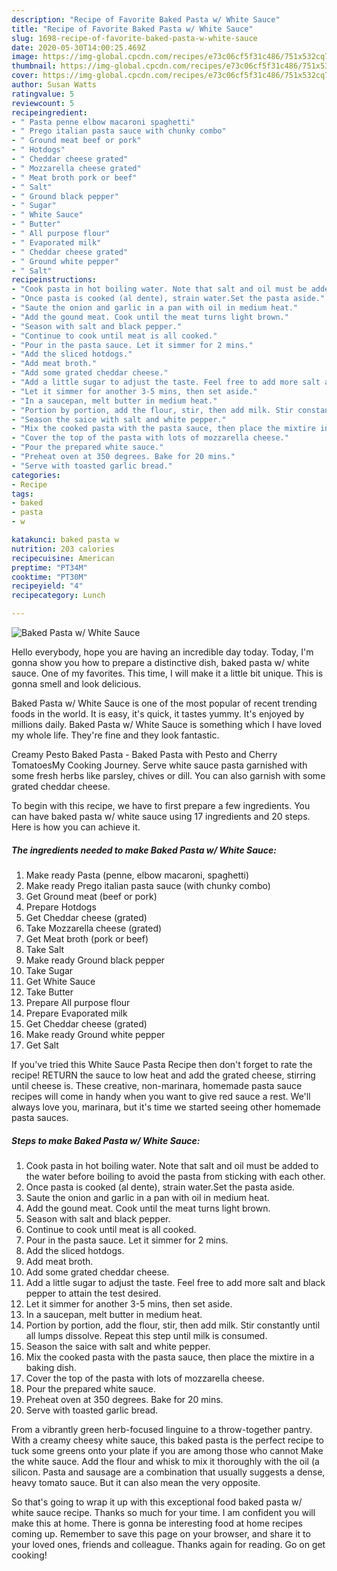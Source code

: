 ```yaml
---
description: "Recipe of Favorite Baked Pasta w/ White Sauce"
title: "Recipe of Favorite Baked Pasta w/ White Sauce"
slug: 1698-recipe-of-favorite-baked-pasta-w-white-sauce
date: 2020-05-30T14:00:25.469Z
image: https://img-global.cpcdn.com/recipes/e73c06cf5f31c486/751x532cq70/baked-pasta-w-white-sauce-recipe-main-photo.jpg
thumbnail: https://img-global.cpcdn.com/recipes/e73c06cf5f31c486/751x532cq70/baked-pasta-w-white-sauce-recipe-main-photo.jpg
cover: https://img-global.cpcdn.com/recipes/e73c06cf5f31c486/751x532cq70/baked-pasta-w-white-sauce-recipe-main-photo.jpg
author: Susan Watts
ratingvalue: 5
reviewcount: 5
recipeingredient:
- " Pasta penne elbow macaroni spaghetti"
- " Prego italian pasta sauce with chunky combo"
- " Ground meat beef or pork"
- " Hotdogs"
- " Cheddar cheese grated"
- " Mozzarella cheese grated"
- " Meat broth pork or beef"
- " Salt"
- " Ground black pepper"
- " Sugar"
- " White Sauce"
- " Butter"
- " All purpose flour"
- " Evaporated milk"
- " Cheddar cheese grated"
- " Ground white pepper"
- " Salt"
recipeinstructions:
- "Cook pasta in hot boiling water. Note that salt and oil must be added to the water before boiling to avoid the pasta from sticking with each other."
- "Once pasta is cooked (al dente), strain water.Set the pasta aside."
- "Saute the onion and garlic in a pan with oil in medium heat."
- "Add the gound meat. Cook until the meat turns light brown."
- "Season with salt and black pepper."
- "Continue to cook until meat is all cooked."
- "Pour in the pasta sauce. Let it simmer for 2 mins."
- "Add the sliced hotdogs."
- "Add meat broth."
- "Add some grated cheddar cheese."
- "Add a little sugar to adjust the taste. Feel free to add more salt and black pepper to attain the test desired."
- "Let it simmer for another 3-5 mins, then set aside."
- "In a saucepan, melt butter in medium heat."
- "Portion by portion, add the flour, stir, then add milk. Stir constantly until all lumps dissolve. Repeat this step until milk is consumed."
- "Season the saice with salt and white pepper."
- "Mix the cooked pasta with the pasta sauce, then place the mixtire in a baking dish."
- "Cover the top of the pasta with lots of mozzarella cheese."
- "Pour the prepared white sauce."
- "Preheat oven at 350 degrees. Bake for 20 mins."
- "Serve with toasted garlic bread."
categories:
- Recipe
tags:
- baked
- pasta
- w

katakunci: baked pasta w 
nutrition: 203 calories
recipecuisine: American
preptime: "PT34M"
cooktime: "PT30M"
recipeyield: "4"
recipecategory: Lunch

---
```



![Baked Pasta w/ White Sauce](https://img-global.cpcdn.com/recipes/e73c06cf5f31c486/751x532cq70/baked-pasta-w-white-sauce-recipe-main-photo.jpg)

Hello everybody, hope you are having an incredible day today. Today, I'm gonna show you how to prepare a distinctive dish, baked pasta w/ white sauce. One of my favorites. This time, I will make it a little bit unique. This is gonna smell and look delicious.

Baked Pasta w/ White Sauce is one of the most popular of recent trending foods in the world. It is easy, it's quick, it tastes yummy. It's enjoyed by millions daily. Baked Pasta w/ White Sauce is something which I have loved my whole life. They're fine and they look fantastic.

Creamy Pesto Baked Pasta - Baked Pasta with Pesto and Cherry TomatoesMy Cooking Journey. Serve white sauce pasta garnished with some fresh herbs like parsley, chives or dill. You can also garnish with some grated cheddar cheese.


To begin with this recipe, we have to first prepare a few ingredients. You can have baked pasta w/ white sauce using 17 ingredients and 20 steps. Here is how you can achieve it.

<!--inarticleads1-->

##### The ingredients needed to make Baked Pasta w/ White Sauce:

1. Make ready  Pasta (penne, elbow macaroni, spaghetti)
1. Make ready  Prego italian pasta sauce (with chunky combo)
1. Get  Ground meat (beef or pork)
1. Prepare  Hotdogs
1. Get  Cheddar cheese (grated)
1. Take  Mozzarella cheese (grated)
1. Get  Meat broth (pork or beef)
1. Take  Salt
1. Make ready  Ground black pepper
1. Take  Sugar
1. Get  White Sauce
1. Take  Butter
1. Prepare  All purpose flour
1. Prepare  Evaporated milk
1. Get  Cheddar cheese (grated)
1. Make ready  Ground white pepper
1. Get  Salt


If you&#39;ve tried this White Sauce Pasta Recipe then don&#39;t forget to rate the recipe! RETURN the sauce to low heat and add the grated cheese, stirring until cheese is. These creative, non-marinara, homemade pasta sauce recipes will come in handy when you want to give red sauce a rest. We&#39;ll always love you, marinara, but it&#39;s time we started seeing other homemade pasta sauces. 

<!--inarticleads2-->

##### Steps to make Baked Pasta w/ White Sauce:

1. Cook pasta in hot boiling water. Note that salt and oil must be added to the water before boiling to avoid the pasta from sticking with each other.
1. Once pasta is cooked (al dente), strain water.Set the pasta aside.
1. Saute the onion and garlic in a pan with oil in medium heat.
1. Add the gound meat. Cook until the meat turns light brown.
1. Season with salt and black pepper.
1. Continue to cook until meat is all cooked.
1. Pour in the pasta sauce. Let it simmer for 2 mins.
1. Add the sliced hotdogs.
1. Add meat broth.
1. Add some grated cheddar cheese.
1. Add a little sugar to adjust the taste. Feel free to add more salt and black pepper to attain the test desired.
1. Let it simmer for another 3-5 mins, then set aside.
1. In a saucepan, melt butter in medium heat.
1. Portion by portion, add the flour, stir, then add milk. Stir constantly until all lumps dissolve. Repeat this step until milk is consumed.
1. Season the saice with salt and white pepper.
1. Mix the cooked pasta with the pasta sauce, then place the mixtire in a baking dish.
1. Cover the top of the pasta with lots of mozzarella cheese.
1. Pour the prepared white sauce.
1. Preheat oven at 350 degrees. Bake for 20 mins.
1. Serve with toasted garlic bread.


From a vibrantly green herb-focused linguine to a throw-together pantry. With a creamy cheesy white sauce, this baked pasta is the perfect recipe to tuck some greens onto your plate if you are among those who cannot Make the white sauce. Add the flour and whisk to mix it thoroughly with the oil (a silicon. Pasta and sausage are a combination that usually suggests a dense, heavy tomato sauce. But it can also mean the very opposite. 

So that's going to wrap it up with this exceptional food baked pasta w/ white sauce recipe. Thanks so much for your time. I am confident you will make this at home. There is gonna be interesting food at home recipes coming up. Remember to save this page on your browser, and share it to your loved ones, friends and colleague. Thanks again for reading. Go on get cooking!
